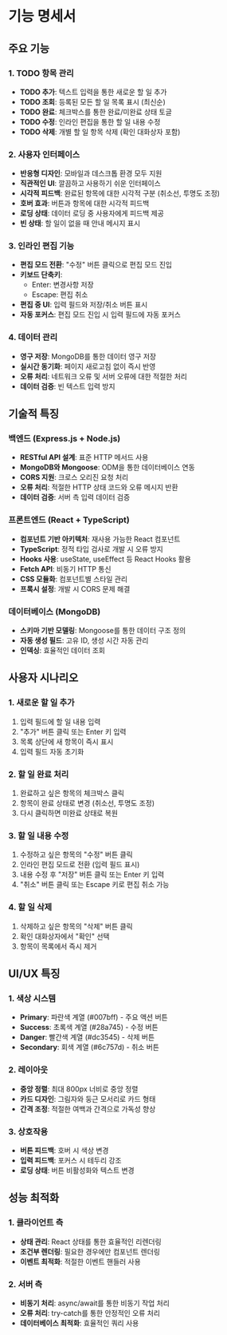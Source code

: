 # 기능 명세서

## 주요 기능

### 1. TODO 항목 관리
- **TODO 추가**: 텍스트 입력을 통한 새로운 할 일 추가
- **TODO 조회**: 등록된 모든 할 일 목록 표시 (최신순)
- **TODO 완료**: 체크박스를 통한 완료/미완료 상태 토글
- **TODO 수정**: 인라인 편집을 통한 할 일 내용 수정
- **TODO 삭제**: 개별 할 일 항목 삭제 (확인 대화상자 포함)

### 2. 사용자 인터페이스
- **반응형 디자인**: 모바일과 데스크톱 환경 모두 지원
- **직관적인 UI**: 깔끔하고 사용하기 쉬운 인터페이스
- **시각적 피드백**: 완료된 항목에 대한 시각적 구분 (취소선, 투명도 조정)
- **호버 효과**: 버튼과 항목에 대한 시각적 피드백
- **로딩 상태**: 데이터 로딩 중 사용자에게 피드백 제공
- **빈 상태**: 할 일이 없을 때 안내 메시지 표시

### 3. 인라인 편집 기능
- **편집 모드 전환**: "수정" 버튼 클릭으로 편집 모드 진입
- **키보드 단축키**:
  - Enter: 변경사항 저장
  - Escape: 편집 취소
- **편집 중 UI**: 입력 필드와 저장/취소 버튼 표시
- **자동 포커스**: 편집 모드 진입 시 입력 필드에 자동 포커스

### 4. 데이터 관리
- **영구 저장**: MongoDB를 통한 데이터 영구 저장
- **실시간 동기화**: 페이지 새로고침 없이 즉시 반영
- **오류 처리**: 네트워크 오류 및 서버 오류에 대한 적절한 처리
- **데이터 검증**: 빈 텍스트 입력 방지

## 기술적 특징

### 백엔드 (Express.js + Node.js)
- **RESTful API 설계**: 표준 HTTP 메서드 사용
- **MongoDB와 Mongoose**: ODM을 통한 데이터베이스 연동
- **CORS 지원**: 크로스 오리진 요청 처리
- **오류 처리**: 적절한 HTTP 상태 코드와 오류 메시지 반환
- **데이터 검증**: 서버 측 입력 데이터 검증

### 프론트엔드 (React + TypeScript)
- **컴포넌트 기반 아키텍처**: 재사용 가능한 React 컴포넌트
- **TypeScript**: 정적 타입 검사로 개발 시 오류 방지
- **Hooks 사용**: useState, useEffect 등 React Hooks 활용
- **Fetch API**: 비동기 HTTP 통신
- **CSS 모듈화**: 컴포넌트별 스타일 관리
- **프록시 설정**: 개발 시 CORS 문제 해결

### 데이터베이스 (MongoDB)
- **스키마 기반 모델링**: Mongoose를 통한 데이터 구조 정의
- **자동 생성 필드**: 고유 ID, 생성 시간 자동 관리
- **인덱싱**: 효율적인 데이터 조회

## 사용자 시나리오

### 1. 새로운 할 일 추가
1. 입력 필드에 할 일 내용 입력
2. "추가" 버튼 클릭 또는 Enter 키 입력
3. 목록 상단에 새 항목이 즉시 표시
4. 입력 필드 자동 초기화

### 2. 할 일 완료 처리
1. 완료하고 싶은 항목의 체크박스 클릭
2. 항목이 완료 상태로 변경 (취소선, 투명도 조정)
3. 다시 클릭하면 미완료 상태로 복원

### 3. 할 일 내용 수정
1. 수정하고 싶은 항목의 "수정" 버튼 클릭
2. 인라인 편집 모드로 전환 (입력 필드 표시)
3. 내용 수정 후 "저장" 버튼 클릭 또는 Enter 키 입력
4. "취소" 버튼 클릭 또는 Escape 키로 편집 취소 가능

### 4. 할 일 삭제
1. 삭제하고 싶은 항목의 "삭제" 버튼 클릭
2. 확인 대화상자에서 "확인" 선택
3. 항목이 목록에서 즉시 제거

## UI/UX 특징

### 1. 색상 시스템
- **Primary**: 파란색 계열 (#007bff) - 주요 액션 버튼
- **Success**: 초록색 계열 (#28a745) - 수정 버튼
- **Danger**: 빨간색 계열 (#dc3545) - 삭제 버튼
- **Secondary**: 회색 계열 (#6c757d) - 취소 버튼

### 2. 레이아웃
- **중앙 정렬**: 최대 800px 너비로 중앙 정렬
- **카드 디자인**: 그림자와 둥근 모서리로 카드 형태
- **간격 조정**: 적절한 여백과 간격으로 가독성 향상

### 3. 상호작용
- **버튼 피드백**: 호버 시 색상 변경
- **입력 피드백**: 포커스 시 테두리 강조
- **로딩 상태**: 버튼 비활성화와 텍스트 변경

## 성능 최적화

### 1. 클라이언트 측
- **상태 관리**: React 상태를 통한 효율적인 리렌더링
- **조건부 렌더링**: 필요한 경우에만 컴포넌트 렌더링
- **이벤트 최적화**: 적절한 이벤트 핸들러 사용

### 2. 서버 측
- **비동기 처리**: async/await를 통한 비동기 작업 처리
- **오류 처리**: try-catch를 통한 안정적인 오류 처리
- **데이터베이스 최적화**: 효율적인 쿼리 사용